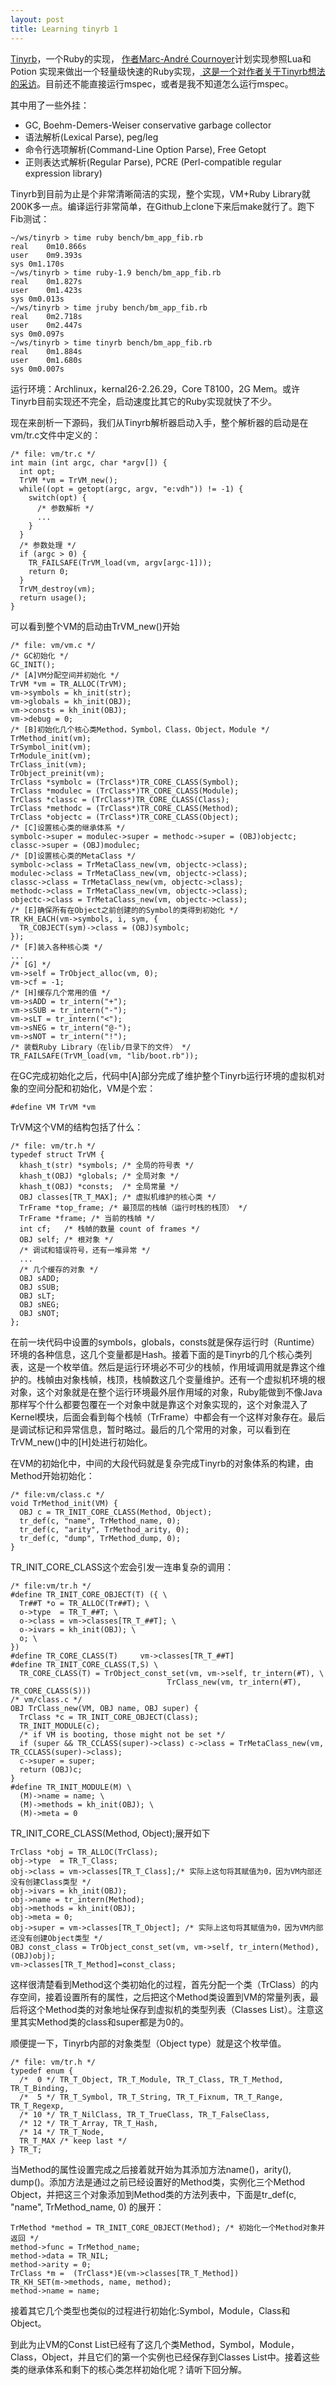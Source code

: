 ```yaml
---
layout: post
title: Learning tinyrb 1
---
```


<a href="http://code.macournoyer.com/tinyrb/">Tinyrb</a>，一个Ruby的实现，
<a href="http://macournoyer.com">作者Marc-André Cournoyer</a>计划实现参照Lua和Potion
实现来做出一个轻量级快速的Ruby实现，<a href="http://on-ruby.blogspot.com/2009/02/tinyrb-interview.html">
这是一个对作者关于Tinyrb想法的采访</a>。目前还不能直接运行mspec，或者是我不知道怎么运行mspec。

其中用了一些外挂：

- GC, Boehm-Demers-Weiser conservative garbage collector
- 语法解析(Lexical Parse), peg/leg
- 命令行选项解析(Command-Line Option Parse), Free Getopt
- 正则表达式解析(Regular Parse), PCRE (Perl-compatible regular expression library)

Tinyrb到目前为止是个非常清晰简洁的实现，整个实现，VM+Ruby Library就200K多一点。编译运行非常简单，在Github上clone下来后make就行了。跑下Fib测试：

    ~/ws/tinyrb > time ruby bench/bm_app_fib.rb
    real	0m10.866s
    user	0m9.393s
    sys	0m1.170s
    ~/ws/tinyrb > time ruby-1.9 bench/bm_app_fib.rb
    real	0m1.827s
    user	0m1.423s
    sys	0m0.013s
    ~/ws/tinyrb > time jruby bench/bm_app_fib.rb
    real	0m2.718s
    user	0m2.447s
    sys	0m0.097s
    ~/ws/tinyrb > time tinyrb bench/bm_app_fib.rb
    real	0m1.884s
    user	0m1.680s
    sys	0m0.007s

运行环境：Archlinux，kernal26-2.26.29，Core T8100，2G Mem。或许Tinyrb目前实现还不完全，启动速度比其它的Ruby实现就快了不少。

现在来剖析一下源码，我们从Tinyrb解析器启动入手，整个解析器的启动是在vm/tr.c文件中定义的：

    /* file: vm/tr.c */
    int main (int argc, char *argv[]) {
      int opt;
      TrVM *vm = TrVM_new();
      while((opt = getopt(argc, argv, "e:vdh")) != -1) {
        switch(opt) {
          /* 参数解析 */
          ...
        }
      }
      /* 参数处理 */
      if (argc > 0) {
        TR_FAILSAFE(TrVM_load(vm, argv[argc-1]));
        return 0;
      }
      TrVM_destroy(vm);
      return usage();
    }

可以看到整个VM的启动由TrVM_new()开始

    /* file: vm/vm.c */
    /* GC初始化 */
    GC_INIT();
    /* [A]VM分配空间并初始化 */
    TrVM *vm = TR_ALLOC(TrVM);
    vm->symbols = kh_init(str);
    vm->globals = kh_init(OBJ);
    vm->consts = kh_init(OBJ);
    vm->debug = 0;
    /* [B]初始化几个核心类Method，Symbol，Class，Object，Module */
    TrMethod_init(vm);
    TrSymbol_init(vm);
    TrModule_init(vm);
    TrClass_init(vm);
    TrObject_preinit(vm);
    TrClass *symbolc = (TrClass*)TR_CORE_CLASS(Symbol);
    TrClass *modulec = (TrClass*)TR_CORE_CLASS(Module);
    TrClass *classc = (TrClass*)TR_CORE_CLASS(Class);
    TrClass *methodc = (TrClass*)TR_CORE_CLASS(Method);
    TrClass *objectc = (TrClass*)TR_CORE_CLASS(Object);
    /* [C]设置核心类的继承体系 */
    symbolc->super = modulec->super = methodc->super = (OBJ)objectc;
    classc->super = (OBJ)modulec;
    /* [D]设置核心类的MetaClass */
    symbolc->class = TrMetaClass_new(vm, objectc->class);
    modulec->class = TrMetaClass_new(vm, objectc->class);
    classc->class = TrMetaClass_new(vm, objectc->class);
    methodc->class = TrMetaClass_new(vm, objectc->class);
    objectc->class = TrMetaClass_new(vm, objectc->class);
    /* [E]确保所有在Object之前创建的的Symbol的类得到初始化 */
    TR_KH_EACH(vm->symbols, i, sym, {
      TR_COBJECT(sym)->class = (OBJ)symbolc;
    });
    /* [F]装入各种核心类 */
    ...
    /* [G] */
    vm->self = TrObject_alloc(vm, 0);
    vm->cf = -1;
    /* [H]缓存几个常用的值 */
    vm->sADD = tr_intern("+");
    vm->sSUB = tr_intern("-");
    vm->sLT = tr_intern("<");
    vm->sNEG = tr_intern("@-");
    vm->sNOT = tr_intern("!");
    /* 装载Ruby Library（在lib/目录下的文件） */
    TR_FAILSAFE(TrVM_load(vm, "lib/boot.rb"));

在GC完成初始化之后，代码中[A]部分完成了维护整个Tinyrb运行环境的虚拟机对象的空间分配和初始化，VM是个宏：

    #define VM TrVM *vm

TrVM这个VM的结构包括了什么：

    /* file: vm/tr.h */
    typedef struct TrVM {
      khash_t(str) *symbols; /* 全局的符号表 */
      khash_t(OBJ) *globals; /* 全局对象 */
      khash_t(OBJ) *consts;  /* 全局常量 */
      OBJ classes[TR_T_MAX]; /* 虚拟机维护的核心类 */
      TrFrame *top_frame; /* 最顶层的栈幀（运行时栈的栈顶） */
      TrFrame *frame; /* 当前的栈幀 */
      int cf;   /* 栈幀的数量 count of frames */
      OBJ self; /* 根对象 */
      /* 调试和错误符号，还有一堆异常 */
      ...
      /* 几个缓存的对象 */
      OBJ sADD;
      OBJ sSUB;
      OBJ sLT;
      OBJ sNEG;
      OBJ sNOT;
    };

在前一块代码中设置的symbols，globals，consts就是保存运行时（Runtime）环境的各种信息，这几个变量都是Hash。接着下面的是Tinyrb的几个核心类列表，这是一个枚举值。然后是运行环境必不可少的栈帧，作用域调用就是靠这个维护的。栈幀由对象栈幀，栈顶，栈幀数这几个变量维护。还有一个虚拟机环境的根对象，这个对象就是在整个运行环境最外层作用域的对象，Ruby能做到不像Java那样写个什么都要包覆在一个对象中就是靠这个对象实现的，这个对象混入了Kernel模块，后面会看到每个栈帧（TrFrame）中都会有一个这样对象存在。最后是调试标记和异常信息，暂时略过。最后的几个常用的对象，可以看到在TrVM_new()中的[H]处进行初始化。

在VM的初始化中，中间的大段代码就是复杂完成Tinyrb的对象体系的构建，由Method开始初始化：

    /* file:vm/class.c */
    void TrMethod_init(VM) {
      OBJ c = TR_INIT_CORE_CLASS(Method, Object);
      tr_def(c, "name", TrMethod_name, 0);
      tr_def(c, "arity", TrMethod_arity, 0);
      tr_def(c, "dump", TrMethod_dump, 0);
    }

TR_INIT_CORE_CLASS这个宏会引发一连串复杂的调用：

    /* file:vm/tr.h */
    #define TR_INIT_CORE_OBJECT(T) ({ \
      Tr##T *o = TR_ALLOC(Tr##T); \
      o->type  = TR_T_##T; \
      o->class = vm->classes[TR_T_##T]; \
      o->ivars = kh_init(OBJ); \
      o; \
    })
    #define TR_CORE_CLASS(T)     vm->classes[TR_T_##T]
    #define TR_INIT_CORE_CLASS(T,S) \
      TR_CORE_CLASS(T) = TrObject_const_set(vm, vm->self, tr_intern(#T), \
                                       TrClass_new(vm, tr_intern(#T), TR_CORE_CLASS(S)))
    /* vm/class.c */
    OBJ TrClass_new(VM, OBJ name, OBJ super) {
      TrClass *c = TR_INIT_CORE_OBJECT(Class);
      TR_INIT_MODULE(c);
      /* if VM is booting, those might not be set */
      if (super && TR_CCLASS(super)->class) c->class = TrMetaClass_new(vm, TR_CCLASS(super)->class);
      c->super = super;
      return (OBJ)c;
    }
    #define TR_INIT_MODULE(M) \
      (M)->name = name; \
      (M)->methods = kh_init(OBJ); \
      (M)->meta = 0

TR_INIT_CORE_CLASS(Method, Object);展开如下

    TrClass *obj = TR_ALLOC(TrClass);
    obj->type  = TR_T_Class;
    obj->class = vm->classes[TR_T_Class];/* 实际上这句将其赋值为0，因为VM内部还没有创建Class类型 */
    obj->ivars = kh_init(OBJ);
    obj->name = tr_intern(Method);
    obj->methods = kh_init(OBJ);
    obj->meta = 0;
    obj->super = vm->classes[TR_T_Object]; /* 实际上这句将其赋值为0，因为VM内部还没有创建Object类型 */
    OBJ const_class = TrObject_const_set(vm, vm->self, tr_intern(Method), (OBJ)obj);
    vm->classes[TR_T_Method]=const_class;

这样很清楚看到Method这个类初始化的过程，首先分配一个类（TrClass）的内存空间，接着设置所有的属性，之后把这个Method类设置到VM的常量列表，最后将这个Method类的对象地址保存到虚拟机的类型列表（Classes List）。注意这里其实Method类的class和super都是为0的。

顺便提一下，Tinyrb内部的对象类型（Object type）就是这个枚举值。

    /* file: vm/tr.h */
    typedef enum {
      /*  0 */ TR_T_Object, TR_T_Module, TR_T_Class, TR_T_Method, TR_T_Binding,
      /*  5 */ TR_T_Symbol, TR_T_String, TR_T_Fixnum, TR_T_Range, TR_T_Regexp,
      /* 10 */ TR_T_NilClass, TR_T_TrueClass, TR_T_FalseClass,
      /* 12 */ TR_T_Array, TR_T_Hash,
      /* 14 */ TR_T_Node,
      TR_T_MAX /* keep last */
    } TR_T;

当Method的属性设置完成之后接着就开始为其添加方法name()，arity(), dump()。添加方法是通过之前已经设置好的Method类，实例化三个Method Object，并把这三个对象添加到Method类的方法列表中，下面是tr_def(c, "name", TrMethod_name, 0) 的展开：

    TrMethod *method = TR_INIT_CORE_OBJECT(Method); /* 初始化一个Method对象并返回 */
    method->func = TrMethod_name;
    method->data = TR_NIL;
    method->arity = 0;
    TrClass *m =  (TrClass*)E(vm->classes[TR_T_Method])
    TR_KH_SET(m->methods, name, method);
    method->name = name;

接着其它几个类型也类似的过程进行初始化:Symbol，Module，Class和Object。

到此为止VM的Const List已经有了这几个类Method，Symbol，Module，Class，Object，并且它们的第一个实例也已经保存到Classes List中。接着这些类的继承体系和剩下的核心类怎样初始化呢？请听下回分解。
